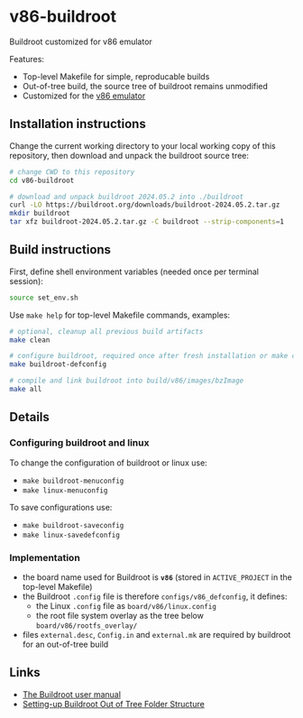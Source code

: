 # v86-buildroot
Buildroot customized for v86 emulator

Features:

* Top-level Makefile for simple, reproducable builds
* Out-of-tree build, the source tree of buildroot remains unmodified
* Customized for the [v86 emulator](https://github.com/copy/v86/tree/master)

## Installation instructions

Change the current working directory to your local working copy of this repository, then download and unpack the buildroot source tree:

```bash
# change CWD to this repository
cd v86-buildroot

# download and unpack buildroot 2024.05.2 into ./buildroot
curl -LO https://buildroot.org/downloads/buildroot-2024.05.2.tar.gz
mkdir buildroot
tar xfz buildroot-2024.05.2.tar.gz -C buildroot --strip-components=1
```

## Build instructions

First, define shell environment variables (needed once per terminal session):

```bash
source set_env.sh
```

Use `make help` for top-level Makefile commands, examples:

```bash
# optional, cleanup all previous build artifacts
make clean

# configure buildroot, required once after fresh installation or make clean
make buildroot-defconfig

# compile and link buildroot into build/v86/images/bzImage
make all
```

## Details

### Configuring buildroot and linux

To change the configuration of buildroot or linux use:

* `make buildroot-menuconfig`
* `make linux-menuconfig`

To save configurations use:

* `make buildroot-saveconfig`
* `make linux-savedefconfig`

### Implementation

* the board name used for Buildroot is **`v86`** (stored in `ACTIVE_PROJECT` in the top-level Makefile)
* the Buildroot `.config` file is therefore `configs/v86_defconfig`, it defines:
  * the Linux `.config` file as `board/v86/linux.config`
  * the root file system overlay as the tree below `board/v86/rootfs_overlay/`
* files `external.desc`, `Config.in` and `external.mk` are required by buildroot for an out-of-tree build

## Links

* [The Buildroot user manual](https://buildroot.org/downloads/manual/manual.html)
* [Setting-up Buildroot Out of Tree Folder Structure](https://eerdemsimsek.medium.com/setting-up-buildroot-out-of-tree-folder-structure-for-raspberry-pi-4b-fbd9765c0206)
